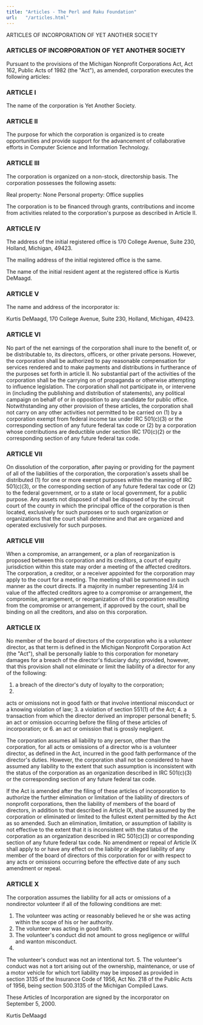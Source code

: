 ```yaml
---
title: "Articles - The Perl and Raku Foundation"
url:   "/articles.html"
---
```

ARTICLES OF INCORPORATION OF YET ANOTHER SOCIETY
### ARTICLES OF INCORPORATION OF YET ANOTHER SOCIETY

Pursuant to the provisions of the Michigan Nonprofit
Corporations Act, Act 162, Public Acts of 1982 (the "Act"),
as amended, corporation executes the following articles:

### ARTICLE I

The name of the corporation is Yet Another
Society.

### ARTICLE II

The
purpose for which the corporation is organized is to create
opportunities and provide support for the advancement of
collaborative efforts in Computer Science and Information
Technology.

### ARTICLE III

The
corporation is organized on a non-stock, directorship basis.
The corporation possesses the following assets:

Real
property: None
Personal property: Office supplies

The
corporation is to be financed through grants, contributions
and income from activities related to the corporation's
purpose as described in Article II.

### ARTICLE IV

The address of the initial registered office is 170
College Avenue, Suite 230, Holland, Michigan, 49423.

The
mailing address of the initial registered office is the
same.

The name of the initial resident agent at
the registered office is Kurtis DeMaagd.

### ARTICLE V

The name and address of the incorporator is:

Kurtis
DeMaagd, 170 College Avenue, Suite 230, Holland, Michigan,
49423.

### ARTICLE VI

No part
of the net earnings of the corporation shall inure to the
benefit of, or be distributable to, its directors, officers,
or other private persons. However, the corporation shall be
authorized to pay reasonable compensation for services
rendered and to make payments and distributions in
furtherance of the purposes set forth in article II. No
substantial part of the activities of the corporation shall
be the carrying on of propaganda or otherwise attempting to
influence legislation. The corporation shall not participate
in, or intervene in (including the publishing and
distribution of statements), any political campaign on
behalf of or in opposition to any candidate for public
office. Notwithstanding any other provision of these
articles, the corporation shall not carry on any other
activities not permitted to be carried on (1) by a
corporation exempt from federal income tax under IRC
501(c)(3) or the corresponding section of any future federal
tax code or (2) by a corporation whose contributions are
deductible under section IRC 170(c)(2) or the corresponding
section of any future federal tax code.

### ARTICLE VII

On dissolution of the corporation, after paying or
providing for the payment of all of the liabilities of the
corporation, the corporation's assets shall be distributed
(1) for one or more exempt purposes within the meaning of
IRC 501(c)(3), or the corresponding section of any future
federal tax code or (2) to the federal government, or to a
state or local government, for a public purpose. Any assets
not disposed of shall be disposed of by the circuit court of
the county in which the principal office of the corporation
is then located, exclusively for such purposes or to such
organization or organizations that the court shall determine
and that are organized and operated exclusively for such
purposes.

### ARTICLE VIII

When
a compromise, an arrangement, or a plan of reorganization is
proposed between this corporation and its creditors, a court
of equity jurisdiction within this state may order a meeting
of the affected creditors. The corporation, a creditor, or a
receiver appointed for the corporation may apply to the
court for a meeting. The meeting shall be summoned in such
manner as the court directs. If a majority in number
representing 3/4 in value of the affected creditors agree to
a compromise or arrangement, the compromise, arrangement, or
reorganization of this corporation resulting from the
compromise or arrangement, if approved by the court, shall
be binding on all the creditors, and also on this
corporation.

### ARTICLE IX

No
member of the board of directors of the corporation who is a
volunteer director, as that term is defined in the Michigan
Nonprofit Corporation Act (the "Act"), shall be personally
liable to this corporation for monetary damages for a breach
of the director's fiduciary duty; provided, however, that
this provision shall not eliminate or limit the liability of
a director for any of the following:

1. a breach
of the director's duty of loyalty to the corporation;
2.
acts or omissions not in good faith or that involve
intentional misconduct or a knowing violation of law;
3.
a violation of section 551(1) of the Act;
4. a
transaction from which the director derived an improper
personal benefit;
5. an act or omission occurring
before the filing of these articles of incorporation; or
6.
an act or omission that is grossly negligent.

The
corporation assumes all liability to any person, other than
the corporation, for all acts or omissions of a director who
is a volunteer director, as defined in the Act, incurred in
the good faith performance of the director's duties.
However, the corporation shall not be considered to have
assumed any liability to the extent that such assumption is
inconsistent with the status of the corporation as an
organization described in IRC 501(c)(3) or the corresponding
section of any future federal tax code.

If the
Act is amended after the filing of these articles of
incorporation to authorize the further elimination or
limitation of the liability of directors of nonprofit
corporations, then the liability of members of the board of
directors, in addition to that described in Article IX,
shall be assumed by the corporation or eliminated or limited
to the fullest extent permitted by the Act as so amended.
Such an elimination, limitation, or assumption of liability
is not effective to the extent that it is inconsistent with
the status of the corporation as an organization described
in IRC 501(c)(3) or corresponding section of any future
federal tax code. No amendment or repeal of Article IX shall
apply to or have any effect on the liability or alleged
liability of any member of the board of directors of this
corporation for or with respect to any acts or omissions
occurring before the effective date of any such amendment or
repeal.

### ARTICLE X

The
corporation assumes the liability for all acts or omissions
of a nondirector volunteer if all of the following
conditions are met:

1. The volunteer was acting
or reasonably believed he or she was acting within the scope
of his or her authority.
2. The volunteer was acting in
good faith.
3. The volunteer's conduct did not amount
to gross negligence or willful and wanton misconduct.
4.
The volunteer's conduct was not an intentional tort.
5.
The volunteer's conduct was not a tort arising out of the
ownership, maintenance, or use of a motor vehicle for which
tort liability may be imposed as provided in section 3135 of
the Insurance Code of 1956, Act No. 218 of the Public Acts
of 1956, being section 500.3135 of the Michigan Compiled
Laws.

These Articles of Incorporation are signed
by the incorporator on September 5, 2000.

Kurtis
DeMaagd